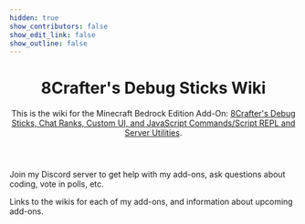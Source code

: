 ```yaml
---
hidden: true
show_contributors: false
show_edit_link: false
show_outline: false
---
```


<div class="home">
<header>

<WikiImage src="/assets/images/homepage/wikilogo.gif" alt="8Crafter Wiki Logo" />

# 8Crafter's Debug Sticks Wiki

This is the wiki for the Minecraft Bedrock Edition Add-On: [8Crafter's Debug Sticks, Chat Ranks, Custom UI, and JavaScript Commands/Script REPL and Server Utilities](https://modbay.org/mods/1240-8crafters-debug-sticks.html).

</header>
<CardGrid>

<!-- <Card title="Beginner's Guide" link="/guide/introduction" image="/assets/images/homepage/crafting_table_0.png">

Step-by-step tutorials intended as your first contact with add-ons.

</Card> -->

<Card title="Discord" link="./discord" image="assets/images/homepage/discord.png">

Join my Discord server to get help with my add-ons, ask questions about coding, vote in polls, etc.

</Card>

<!-- <Card title="Commands" link="/commands/intro-to-command-blocks" image="/assets/images/homepage/commands.png">

[Beginner's Guide](/commands/intro-to-command-blocks) —
Learn about command block basics.

[Functions](/commands/mcfunctions) —
Get started with functions, a faster and more powerful way to code commands!

</Card> -->

<Card title="Add-Ons" link="./add-ons/index" image="/assets/images/homepage/add-ons.png">

Links to the wikis for each of my add-ons, and information about upcoming add-ons.

</Card>

<!-- <Card title="Entities" link="/entities/entity-intro-bp" image="/assets/images/homepage/spawn_egg_30.png">

[Beginner's Guide](/entities/entity-intro-bp) —
Learn about the structure of behavior pack entity files.

[Troubleshooting](/entities/troubleshooting-entities) —
Learn to troubleshoot common issues when creating entities, such as invisible textures.

</Card> -->

<!-- <Card title="Items" link="/items/items-intro" image="/assets/images/homepage/iron_pickaxe_0.png">

[Beginner's Guide](/items/items-intro) —
A "Hello world!" guide in creating your first item.

[Item Components](/items/item-components) —
Learn about the capabilities of custom items, such as durability.

</Card> -->

<!-- <Card
  title="Scripting"
  image="/assets/images/homepage/scripting.png"
  link="/scripting/scripting-intro"
>

[Beginner's Guide](/scripting/scripting-intro) —
Learn the basics of the Script APIs that Minecraft offers.

[Custom Commands](/scripting/custom-command) —
Learn how to listen to chat events to create your own custom commands!

</Card> -->

<!-- <Card title="World Generation" link="/world-generation/world-generation-intro" image="/assets/images/homepage/buildplate.png">

[Beginner's Guide](/world-generation/world-generation-intro) — Learn about the creation of custom structures, ores, trees and other generation features.

</Card> -->

<!-- <Card title="Contribute" link="/contribute" image="/assets/images/homepage/writable_book_0.png">

This wiki is built and maintained by a community! If you feel you can improve the wiki, or have questions or feedback, please get in touch.

</Card> -->

</CardGrid>
</div>
